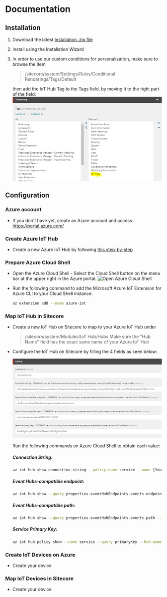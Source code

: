 # Documentation

## Installation

1. Download the latest [Installation .zip file](https://github.com/peplau/Sitecore-IoT-Hub/blob/master/sc.package)

2. Install using the Installation Wizard

3. In order to use our custom conditions for personalization, make sure to browse the item

    > /sitecore/system/Settings/Rules/Conditional Renderings/Tags/Default 

    then add the IoT Hub Tag to the Tags field, by moving it to the right part of the field:
    ![Conditional Rendering Tags](images/Conditional%20Rendering%20Tags%20field.jpg?raw=true "Conditional Rendering Tags") 

## Configuration

### Azure account

* If you don't have yet, create an Azure account and access https://portal.azure.com/

### Create Azure IoT Hub

* Create a new Azure IoT Hub by following [this step-by-step](https://www.techrepublic.com/article/how-to-create-an-iot-hub-in-microsoft-azure/)

### Prepare Azure Cloud Shell

* Open the Azure Cloud Shell - Select the Cloud Shell button on the menu bar at the upper right in the Azure portal.
    ![Open Azure Cloud Shell](https://docs.microsoft.com/en-us/azure/includes/media/cloud-shell-try-it/hdi-cloud-shell-menu.png "Open Azure Cloud Shell")

* Run the following command to add the Microsoft Azure IoT Extension for Azure CLI to your Cloud Shell instance. 

    ```sh
    az extension add --name azure-iot
    ```

### Map IoT Hub in Sitecore

* Create a new IoT Hub on Sitecore to map to your Azure IoT Hub under 
    > /sitecore/system/Modules/IoT Hub/Hubs
   Make sure the "Hub Name" field has the exact same name of your Azure IoT Hub

* Configure the IoT Hub on Sitecore by filling the 4 fields as seen below:

    ![IoT Hub Configured](images/IoT-Hub-Configuration.jpg?raw=true "IoT Hub Configured") 

    Run the following commands on Azure Cloud Shell to obtain each value:

    ##### Connection String: 
    ```sh
    az iot hub show-connection-string --policy-name service --name {YourIoTHubName} --output table
    ```

    ##### Event Hubs-compatible endpoint: 
    ```sh
    az iot hub show --query properties.eventHubEndpoints.events.endpoint --name {YourIoTHubName}
    ```

    ##### Event Hubs-compatible path: 
    ```sh
    az iot hub show --query properties.eventHubEndpoints.events.path --name {YourIoTHubName}
    ```

    ##### Service Primary Key:
    ```sh
    az iot hub policy show --name service --query primaryKey --hub-name {YourIoTHubName}
    ```

### Create IoT Devices on Azure

* Create your device

### Map IoT Devices in Sitecore

* Create your device